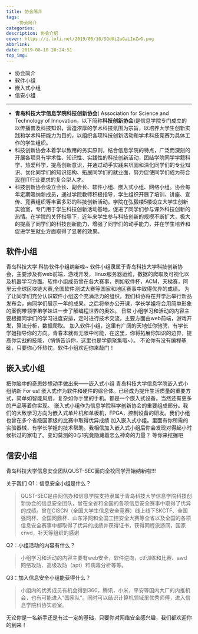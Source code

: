 ```yaml
---
title: 协会简介
tags: 
    -协会简介
categories: 
description: 协会介绍
cover: https://i.loli.net/2019/08/10/SQdUi2uGaLInZwD.png
abbrlink: 
date: 2019-08-10 20:24:51
top_img: 
---
```

- 协会简介 
- 软件小组
- 嵌入式小组
- 信安小组 

  

---



- **青岛科技大学信息学院科技创新协会**( Association for Science and Technology of Innovation，以下简称**科技创新协会**)是信息学院专门成立的以传播普及科技知识，营造浓厚的学术科技氛围为宗旨，以培养大学生创新实践和学术科研能力为目的，以组织各项科技创新活动和学术科技竞赛为具体工作的学生组织。
- 科技创新协会本着学以致用的务实原则，结合信息学院的特点，广泛而深刻的开展各项具有学术性、知识性、实践性的科技创新活动，团结学院同学学籍科学、热爱科学，提高创新意识，并通过动手实践来巩固和深化同学们的专业知识、优化同学们的知识结构、拓展同学们的就业面，努力促使同学们成为符合现在IT行业要求的复合型人才。
- 科技创新协会设立会长、副会长、软件小组、嵌入式小组、网络小组。协会每年定期吸纳新成员，通过学院教师积极指导，学生组织开展了培训、讲座、宣传、竞赛组织等丰富多彩的科技创新活动。学院在弘毅楼5楼设立大学生创新实验室，专门用于学生科技创新活动基地，促进了同学们参与课外科技创新的热情。在学院的关怀指导下，近年来学生参与科技创新的规模不断扩大，极大的提高了同学们的科技创新能力，增强了同学们的动手能力，并在学生培养和促进学生就业方面取得了显著的效果。

## 软件小组
青岛科技大学 科协软件小组纳新啦~
软件小组隶属于青岛科技大学科技创新协会，主要涉及有web前端，游戏开发， linux服务器运维，数据的爬取及可视化以及机器学习方面。软件小组成员曾在各大赛事，例如软件杯，ACM，天梯赛，阿里云全球区块链大赛,全国软件测试大赛等国家和地区赛事中取得优异的成绩。
为了让同学们充分认识软件小组这个充满活力的组织，我们科协将在开学后举行新品发布会，向同学们展示一年的成果。之后将举办公开课，学长学姐将会用简单形象的案例带领学弟学妹进一步了解编程世界的奥妙。
日常 小组学习和活动的内容主要根据同学们的学习进度安排，定时进行技术交流，主要方面由web前端，游戏开发，算法分析，数据爬取。
加入软件小组，这里有广阔的天地任你驰骋，有学长学姐指导你的方向。青春本就有无限中可能，在这里，你将拓展你知识的边界，提高你实战的技能，（悄悄告诉你，这里也是学霸聚集哦~）。
不论你有没有编程基础，只要你心怀热忱，软件小组欢迎你来敲门！

## 嵌入式小组
把你脑中的奇思妙想动手做出来——嵌入式小组
青岛科技大学信息学院嵌入式小组纳新
For us!
嵌入式作为软件和硬件的综合体。已经成为提升生活质量的重要方式，简单如智能风扇，复杂如你手里的手机。都是一个嵌入式设备。当然还有更多的产品等着你实现。
嵌入式小组作为信息学院科学创新协会的重要组成部分。我们的大致学习方向为嵌入式单片机和单板机，FPGA，控制设备的研发。我们小组也曾在多个省级国家级的比赛中取得优异成绩
加入嵌入式小组。里面有你所需的实验器械，有学长学姐的技术帮助。我相信加入嵌入式小组后你会发现对得起小时候拆过的家电了。变幻莫测的0与1究竟隐藏着怎么神奇的力量？
等你来挖掘吧
## 信安小组
青岛科技大学信息安全团队QUST-SEC面向全校同学开始纳新啦!!!
     
关于我们
Q1：信息安全小组是什么？
>QUST-SEC是由网信办和信息学院支持隶属于青岛科技大学信息学院科技创新协会的信息安全团队，曾在全省和全国的各项信息安全赛事中取得了优异的成绩。曾在CISCN（全国大学生信息安全竞赛）线上线下SKCTF、全国强网杯、全国网鼎杯、山东净网和全国工控安全大赛等全省以及全国的各项信息安全赛事中都取得了优异的成绩并获得证书，获得同程旅游网，国家cnvd，补天等组织的感谢

Q2：小组活动的内容有什么？
>小组学习和活动的内容主要有web安全，软件逆向，ctf训练和比赛、awd网络攻防、高级攻防（apt）和病毒分析等等。

Q3：加入信息安全小组能获得什么？
>小组内的优秀成员有机会得到360，腾讯，小米，平安等国内大厂的内推机会，也有可能进入“国家队”。同时可以结识计算机领域里优秀师傅，进入信息学院科协实验室。

无论你是一名新手还是有过一定的基础，只要你对网络安全感兴趣，我们都欢迎你的到来！






